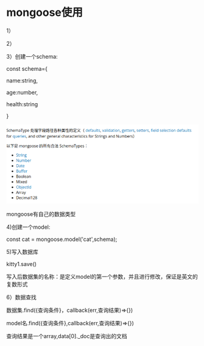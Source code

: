 # mongoose使用

1）

2）

3）创建一个schema:

const schema={

name:string,

age:number,

health:string

}

![image-20211124162000352](image-20211124162000352.png)

mongoose有自己的数据类型

4)创建一个model:

const cat = mongoose.model('cat',schema);

5)写入数据库

kitty1.save()

写入后数据集的名称：是定义model的第一个参数，并且进行修改，保证是英文的复数形式

6）数据查找

数据集.find({查询条件}，callback(err,查询结果)=>{})

model名.find({查询条件},callback(err,查询结果)=>{})

查询结果是一个array,data[0]._doc是查询出的文档